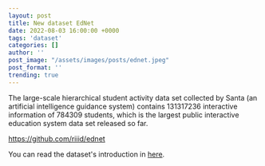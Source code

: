 ```yaml
---
layout: post
title: New dataset EdNet
date: 2022-08-03 16:00:00 +0000
tags: 'dataset'
categories: []
author: ''
post_image: "/assets/images/posts/ednet.jpeg"
post_format: ''
trending: true
---
```

The large-scale hierarchical student activity data set collected by Santa (an artificial intelligence guidance system) contains 131317236 interactive information of 784309 students, which is the largest public interactive education system data set released so far.

https://github.com/riiid/ednet

You can read the dataset's introduction in [here](https://pykt-toolkit.readthedocs.io/en/latest/datasets.html#ednet).